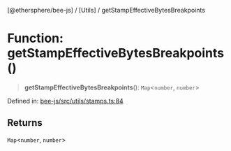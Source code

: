 [@ethersphere/bee-js] / [Utils] / getStampEffectiveBytesBreakpoints

# Function: getStampEffectiveBytesBreakpoints()

> **getStampEffectiveBytesBreakpoints**(): `Map`\<`number`, `number`\>

Defined in: [bee-js/src/utils/stamps.ts:84](https://github.com/ethersphere/bee-js/blob/3abbe2b1b264d6b586511a56e93badb2236bd09d/src/utils/stamps.ts#L84)

## Returns

`Map`\<`number`, `number`\>
